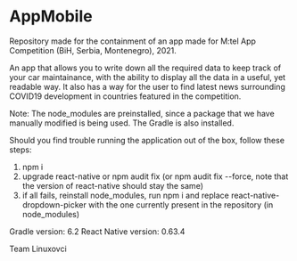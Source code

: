 # AppMobile
Repository made for the containment of an app made for M:tel App Competition (BiH, Serbia, Montenegro), 2021.

An app that allows you to write down all the required data to keep track of your car maintainance, with the ability to display all the data in a useful, yet readable way.
It also has a way for the user to find latest news surrounding COVID19 development in countries featured in the competition.


Note:
The node_modules are preinstalled, since a package that we have manually modified is being used. The Gradle is also installed.

Should you find trouble running the application out of the box, follow these steps:
1. npm i
2. upgrade react-native or npm audit fix (or npm audit fix --force, note that the version of react-native should stay the same)
3. if all fails, reinstall node_modules, run npm i and replace react-native-dropdown-picker with the one currently present in the repository (in node_modules)

Gradle version: 6.2
React Native version: 0.63.4

Team Linuxovci
